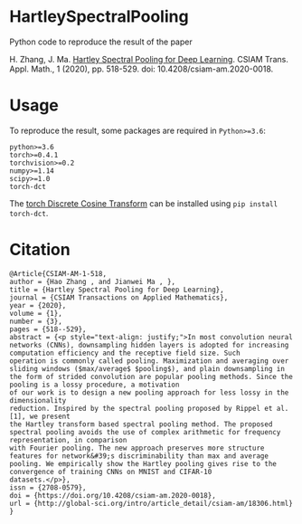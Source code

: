 # HartleySpectralPooling
 
Python code to reproduce the result of the paper

H. Zhang, J. Ma. [Hartley Spectral Pooling for Deep Learning](https://doc.global-sci.org/uploads/Issue/CSIAM-AM/v1n3/13_518.pdf). CSIAM Trans. Appl. Math., 1 (2020), pp. 518-529. doi: 10.4208/csiam-am.2020-0018.

# Usage
To reproduce the result, some packages are required in `Python>=3.6`:

```
python>=3.6
torch>=0.4.1
torchvision>=0.2
numpy>=1.14
scipy>=1.0
torch-dct
```
The [torch Discrete Cosine Transform](https://github.com/zh217/torch-dct) can be installed using `pip install torch-dct`. 


# Citation

```
@Article{CSIAM-AM-1-518,
author = {Hao Zhang , and Jianwei Ma , },
title = {Hartley Spectral Pooling for Deep Learning},
journal = {CSIAM Transactions on Applied Mathematics},
year = {2020},
volume = {1},
number = {3},
pages = {518--529},
abstract = {<p style="text-align: justify;">In most convolution neural networks (CNNs), downsampling hidden layers is adopted for increasing computation efficiency and the receptive field size. Such
operation is commonly called pooling. Maximization and averaging over sliding windows ($max/average$ $pooling$), and plain downsampling in the form of strided convolution are popular pooling methods. Since the pooling is a lossy procedure, a motivation
of our work is to design a new pooling approach for less lossy in the dimensionality
reduction. Inspired by the spectral pooling proposed by Rippel et al. [1], we present
the Hartley transform based spectral pooling method. The proposed spectral pooling avoids the use of complex arithmetic for frequency representation, in comparison
with Fourier pooling. The new approach preserves more structure features for network&#39;s discriminability than max and average pooling. We empirically show the Hartley pooling gives rise to the convergence of training CNNs on MNIST and CIFAR-10
datasets.</p>},
issn = {2708-0579},
doi = {https://doi.org/10.4208/csiam-am.2020-0018},
url = {http://global-sci.org/intro/article_detail/csiam-am/18306.html}
}


```